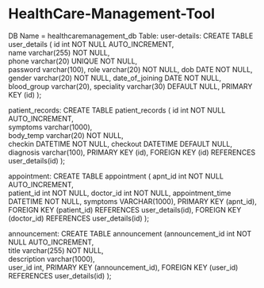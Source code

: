 # HealthCare-Management-Tool

DB Name = healthcaremanagement_db
Table:
user-details:
    CREATE TABLE user_details ( id int NOT NULL AUTO_INCREMENT,  
    name varchar(255) NOT NULL,  
    phone varchar(20) UNIQUE NOT NULL,    
    password varchar(100),
    role varchar(20) NOT NULL,
    dob DATE NOT NULL,
    gender varchar(20) NOT NULL,
    date_of_joining DATE NOT NULL,
    blood_group varchar(20),
    speciality varchar(30) DEFAULT NULL,
    PRIMARY KEY (id)
    );

patient_records:
    CREATE TABLE patient_records ( id int NOT NULL AUTO_INCREMENT,  
    symptoms varchar(1000),  
    body_temp varchar(20) NOT NULL,    
    checkin DATETIME NOT NULL,
    checkout DATETIME DEFAULT NULL,
    diagnosis varchar(100),
    PRIMARY KEY (id),
    FOREIGN KEY (id) REFERENCES user_details(id)
    );

appointment:
    CREATE TABLE appointment ( apnt_id int NOT NULL AUTO_INCREMENT,  
    patient_id int NOT NULL,
    doctor_id int NOT NULL,
    appointment_time DATETIME NOT NULL,
    symptoms VARCHAR(1000),
    PRIMARY KEY (apnt_id),
    FOREIGN KEY (patient_id) REFERENCES user_details(id),
    FOREIGN KEY (doctor_id) REFERENCES user_details(id)
    );


announcement:
    CREATE TABLE announcement (announcement_id int NOT NULL AUTO_INCREMENT,  
    title varchar(255) NOT NULL,  
    description varchar(1000),    
    user_id int,
    PRIMARY KEY (announcement_id),
    FOREIGN KEY (user_id) REFERENCES user_details(id)
    );